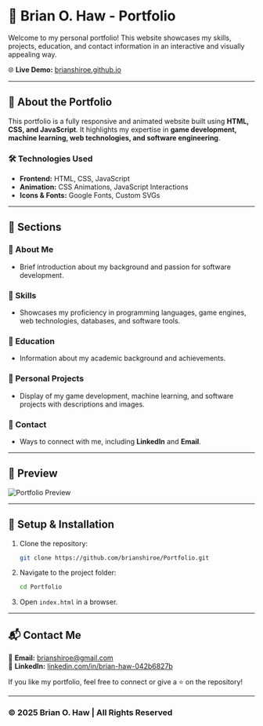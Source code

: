 # 📌 Brian O. Haw - Portfolio

Welcome to my personal portfolio! This website showcases my skills, projects, education, and contact information in an interactive and visually appealing way.

🌐 **Live Demo:** [brianshiroe.github.io](brianshiroe.github.io)

---

## 📖 About the Portfolio
This portfolio is a fully responsive and animated website built using **HTML, CSS, and JavaScript**. It highlights my expertise in **game development, machine learning, web technologies, and software engineering**.

### 🛠️ Technologies Used
- **Frontend:** HTML, CSS, JavaScript
- **Animation:** CSS Animations, JavaScript Interactions
- **Icons & Fonts:** Google Fonts, Custom SVGs

---

## 📂 Sections
### 🔹 About Me
- Brief introduction about my background and passion for software development.

### 🔹 Skills
- Showcases my proficiency in programming languages, game engines, web technologies, databases, and software tools.

### 🔹 Education
- Information about my academic background and achievements.

### 🔹 Personal Projects
- Display of my game development, machine learning, and software projects with descriptions and images.

### 🔹 Contact
- Ways to connect with me, including **LinkedIn** and **Email**.

---

## 📸 Preview
![Portfolio Preview](image/preview.png)

---

## 🚀 Setup & Installation
1. Clone the repository:
   ```bash
   git clone https://github.com/brianshiroe/Portfolio.git
   ```
2. Navigate to the project folder:
   ```bash
   cd Portfolio
   ```
3. Open `index.html` in a browser.

---

## 📬 Contact Me
📩 **Email:** [brianshiroe@gmail.com](mailto:brianshiroe@gmail.com)  
🔗 **LinkedIn:** [linkedin.com/in/brian-haw-042b6827b](https://www.linkedin.com/in/brian-haw-042b6827b/)

If you like my portfolio, feel free to connect or give a ⭐ on the repository!

---

### © 2025 Brian O. Haw | All Rights Reserved